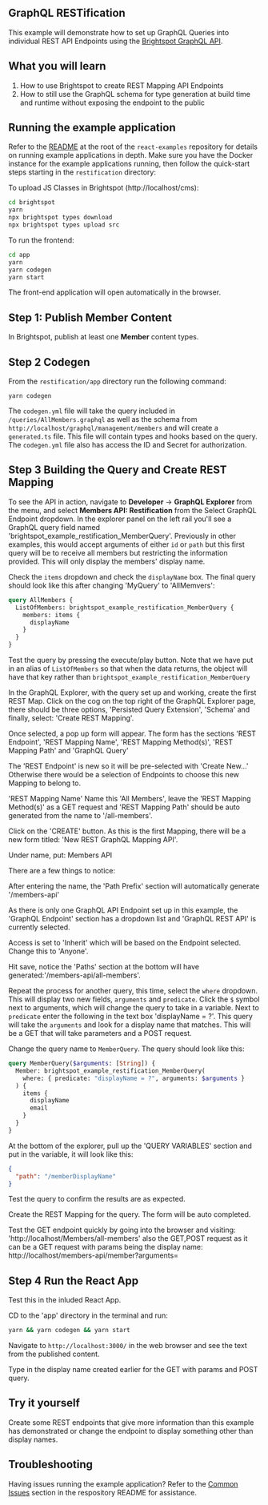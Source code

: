 ## GraphQL RESTification

This example will demonstrate how to set up GraphQL Queries into individual REST API Endpoints using the [Brightspot GraphQL API](https://www.brightspot.com/documentation/brightspot-cms-developer-guide/latest/graphql-api).

## What you will learn

1. How to use Brightspot to create REST Mapping API Endpoints
2. How to still use the GraphQL schema for type generation at build time and runtime without exposing the endpoint to the public

## Running the example application

Refer to the [README](/README.md) at the root of the `react-examples` repository for details on running example applications in depth. Make sure you have the Docker instance for the example applications running, then follow the quick-start steps starting in the `restification` directory:

To upload JS Classes in Brightspot (http://localhost/cms):

```sh
cd brightspot
yarn
npx brightspot types download
npx brightspot types upload src

```

To run the frontend:

```sh
cd app
yarn
yarn codegen
yarn start
```

The front-end application will open automatically in the browser.

## Step 1: Publish Member Content

In Brightspot, publish at least one **Member** content types.

## Step 2 Codegen

From the `restification/app` directory run the following command:

```
yarn codegen
```

The `codegen.yml` file will take the query included in `/queries/AllMembers.graphql` as well as the schema from `http://localhost/graphql/management/members` and will create a `generated.ts` file. This file will contain types and hooks based on the query. The `codegen.yml` file also has access the ID and Secret for authorization.

## Step 3 Building the Query and Create REST Mapping

To see the API in action, navigate to **Developer** &rarr; **GraphQL Explorer** from the menu, and select **Members API: Restification** from the Select GraphQL Endpoint dropdown. In the explorer panel on the left rail you'll see a GraphQL query field named 'brightspot_example_restification_MemberQuery'. Previously in other examples, this would accept arguments of either `id` or `path` but this first query will be to receive all members but restricting the information provided. This will only display the members' display name.

Check the `items` dropdown and check the `displayName` box. The final query should look like this after changing 'MyQuery' to 'AllMemvers':

```graphql
query AllMembers {
  ListOfMembers: brightspot_example_restification_MemberQuery {
    members: items {
      displayName
    }
  }
}
```

Test the query by pressing the execute/play button. Note that we have put in an alias of `ListOfMembers` so that when the data returns, the object will have that key rather than `brightspot_example_restification_MemberQuery`

In the GraphQL Explorer, with the query set up and working, create the first REST Map. Click on the cog on the top right of the GraphQL Explorer page, there should be three options, 'Persisted Query Extension', 'Schema' and finally, select:
'Create REST Mapping'.

Once selected, a pop up form will appear. The form has the sections 'REST Endpoint', 'REST Mapping Name', 'REST Mapping Method(s)', 'REST Mapping Path' and 'GraphQL Query'

The 'REST Endpoint' is new so it will be pre-selected with 'Create New...' Otherwise there would be a selection of Endpoints to choose this new Mapping to belong to.

'REST Mapping Name' Name this 'All Members', leave the 'REST Mapping Method(s)' as a GET request and 'REST Mapping Path' should be auto generated from the name to '/all-members'.

Click on the 'CREATE' button. As this is the first Mapping, there will be a new form titled: 'New REST GraphQL Mapping API'.

Under name, put:
Members API

There are a few things to notice:

After entering the name, the 'Path Prefix' section will automatically generate '/members-api'

As there is only one GraphQL API Endpoint set up in this example, the 'GraphQL Endpoint' section has a dropdown list and 'GraphQL REST API' is currently selected.

Access is set to 'Inherit' which will be based on the Endpoint selected. Change this to 'Anyone'.

Hit save, notice the 'Paths' section at the bottom will have generated:'/members-api/all-members'.

Repeat the process for another query, this time, select the `where` dropdown. This will display two new fields, `arguments` and `predicate`. Click the `$` symbol next to arguments, which will change the query to take in a variable. Next to `predicate` enter the following in the text box 'displayName = ?'. This query will take the `arguments` and look for a display name that matches. This will be a GET that will take parameters and a POST request.

Change the query name to `MemberQuery`. The query should look like this:

```graphql
query MemberQuery($arguments: [String]) {
  Member: brightspot_example_restification_MemberQuery(
    where: { predicate: "displayName = ?", arguments: $arguments }
  ) {
    items {
      displayName
      email
    }
  }
}
```

At the bottom of the explorer, pull up the 'QUERY VARIABLES' section and put in the variable, it will look like this:

```json
{
  "path": "/memberDisplayName"
}
```

Test the query to confirm the results are as expected.

Create the REST Mapping for the query. The form will be auto completed.

Test the GET endpoint quickly by going into the browser and visiting:
'http://localhost/Members/all-members'
also the GET,POST request as it can be a GET request with params being the display name:
http://localhost/members-api/member?arguments=<display name here>

## Step 4 Run the React App

Test this in the inluded React App.

CD to the 'app' directory in the terminal and run:

```sh
yarn && yarn codegen && yarn start
```

Navigate to `http://localhost:3000/` in the web browser and see the text from the published content.

Type in the display name created earlier for the GET with params and POST query.

## Try it yourself

Create some REST endpoints that give more information than this example has demonstrated or change the endpoint to display something other than display names.

## Troubleshooting

Having issues running the example application? Refer to the [Common Issues](/README.md) section in the respository README for assistance.
